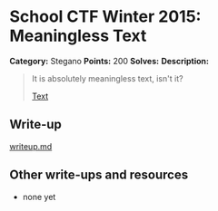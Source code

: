 # School CTF Winter 2015: Meaningless Text

**Category:** Stegano
**Points:** 200
**Solves:** 
**Description:**

> It is absolutely meaningless text, isn't it?
> 
> 
> [Text](./task12_5b01f6a519d9a567ca098416e1499f8464e10c0c.html)


## Write-up

[writeup.md](./writeup.md)

## Other write-ups and resources

* none yet
